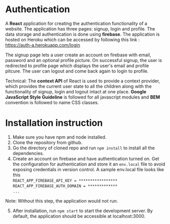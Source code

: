 # Authentication

A **React** application for creating the authentication functionality of a website. The application has three pages: signup, login and profile. The data storage and authentication is done using **firebase**. 
The application is hosted on Heroku which can be accessed by following this link : https://auth-a.herokuapp.com/login

The signup page lets a user create an account on firebase with email, password and an optional profile picture. On successful signup, the user is redirected to profile page which displays the user's email and profile pitcure. The user can logout and come back again to login to profile.

Technical: The **context API** of React is used to provide a context provider, which provides the current user state to all the children along with the functionality of signup, login and logout intact at one place. **Google JavaScript Style Guideline** is followed for all javascript modules and **BEM** convention is followed to name CSS classes.
# Installation instruction
1. Make sure you have npm and node installed.
2. Clone the repository from github.
3. Go the directory of cloned repo and run `npm install` to install all the dependencies. 
4. Create an account on firebase and have authentication turned on. Get the configuration for authentication and store it an `env.local` file to avoid exposing credentials in version control. A sample env.local file looks like this<br />
`REACT_APP_FIREBASE_API_KEY = *****************`<br />
`REACT_APP_FIREBASE_AUTH_DOMAIN = *************`<br />
`...`

  Note: Without this step, the application would not run.

5. After installation, run `npm start` to start the development server. By default, the application should be accessible at localhost:3000.

